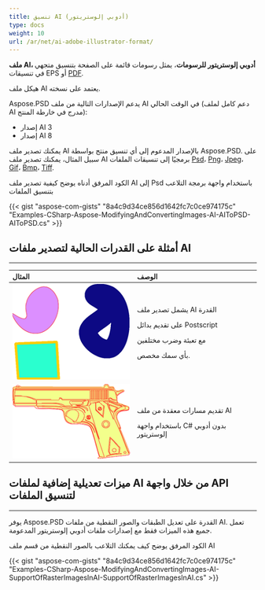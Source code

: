 ```yaml
---
title: تنسيق AI (أدوبي إلوستريتور)
type: docs
weight: 10
url: /ar/net/ai-adobe-illustrator-format/
---
```


**ملف AI، أدوبي إلوستريتور للرسومات**، يمثل رسومات قائمة على الصفحة بتنسيق متجهي في تنسيقات EPS أو [PDF](https://wiki.fileformat.com/view/pdf/).

هيكل ملف AI يعتمد على نسخته.

Aspose.PSD يدعم الإصدارات التالية من ملف AI في الوقت الحالي (دعم كامل لملف AI مدرج في خارطة المنتج):

- إصدار AI 3
- إصدار AI 8

يمكنك تصدير ملف AI بالإصدار المدعوم إلى أي تنسيق منتج بواسطة Aspose.PSD. على سبيل المثال، يمكنك تصدير ملف AI برمجيًا إلى تنسيقات الملفات [Psd](https://wiki.fileformat.com/image/psd/)، [Png](https://wiki.fileformat.com/image/png/)، [Jpeg](https://wiki.fileformat.com/image/jpeg/)، [Gif](https://wiki.fileformat.com/image/gif/)، [Bmp](https://wiki.fileformat.com/image/bmp/)، [Tiff](https://wiki.fileformat.com/image/tiff).

الكود المرفق أدناه يوضح كيفية تصدير ملف AI إلى Psd باستخدام واجهة برمجة التلاعب بتنسيق الملفات

{{< gist "aspose-com-gists" "8a4c9d34ce856d1642fc7c0ce974175c" "Examples-CSharp-Aspose-ModifyingAndConvertingImages-AI-AIToPSD-AIToPSD.cs" >}}


## **أمثلة على القدرات الحالية لتصدير ملفات AI**
-----

|**المثال**|**الوصف**|
| :- | :- |
|![todo:image_alt_text](ai-adobe-illustrator-format_1.png)|<p>يشمل تصدير ملف AI القدرة</p><p>على تقديم بدائل Postscript</p><p>مع تعبئة وضرب مختلفين</p><p>بأي سمك مخصص.</p>|
|![todo:image_alt_text](ai-adobe-illustrator-format_2.png)|<p>تقديم مسارات معقدة من ملف AI</p><p>باستخدام واجهة C# بدون أدوبي إلوستريتور</p>|

## **ميزات تعديلية إضافية لملفات AI من خلال واجهة API لتنسيق الملفات**
-----
يوفر Aspose.PSD القدرة على تعديل الطبقات والصور النقطية من ملفات AI. تعمل جميع هذه الميزات فقط مع إصدارات ملفات أدوبي إلوستريتور المدعومة.

الكود المرفق يوضح كيف يمكنك التلاعب بالصور النقطية من قسم ملف AI

{{< gist "aspose-com-gists" "8a4c9d34ce856d1642fc7c0ce974175c" "Examples-CSharp-Aspose-ModifyingAndConvertingImages-AI-SupportOfRasterImagesInAI-SupportOfRasterImagesInAI.cs" >}}
